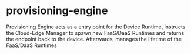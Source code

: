 # provisioning-engine
Provisioning Engine acts as a entry point for the Device Runtime, instructs the Cloud-Edge Manager to spawn new FaaS/DaaS Runtimes and returns the endpoint back to the device. Afterwards, manages the lifetime of the FaaS/DaaS Runtimes
